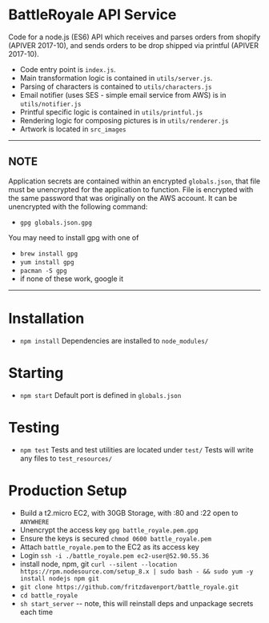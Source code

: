 # BattleRoyale API Service
Code for a node.js (ES6) API which receives and parses orders from shopify (APIVER 2017-10),
and sends orders to be drop shipped via printful (APIVER 2017-10).

- Code entry point is `index.js`.
- Main transformation logic is contained in `utils/server.js`.
- Parsing of characters is contained to `utils/characters.js`
- Email notifier (uses SES - simple email service from AWS) is in `utils/notifier.js`
- Printful specific logic is contained in `utils/printful.js`
- Rendering logic for composing pictures is in `utils/renderer.js`
- Artwork is located in `src_images`

----
## NOTE
Application secrets are contained within an encrypted `globals.json`, that file must be unencrypted for the application to function.
File is encrypted with the same password that was originally on the AWS account. It can be unencrypted with the following command:
- `gpg globals.json.gpg`

You may need to install gpg with one of
- `brew install gpg`
- `yum install gpg`
- `pacman -S gpg`
- if none of these work, google it
---- 
# Installation
- `npm install`
Dependencies are installed to `node_modules/`

# Starting
- `npm start`
Default port is defined in `globals.json`

# Testing
- `npm test` 
Tests and test utilities are located under `test/`
Tests will write any files to `test_resources/`

# Production Setup
- Build a t2.micro EC2, with 30GB Storage, with :80 and :22 open to `ANYWHERE`
- Unencrypt the access key `gpg battle_royale.pem.gpg`
- Ensure the keys is secured `chmod 0600 battle_royale.pem`
- Attach `battle_royale.pem` to the EC2 as its access key
- Login `ssh -i ./battle_royale.pem ec2-user@52.90.55.36`
- install node, npm, git `curl --silent --location https://rpm.nodesource.com/setup_8.x | sudo bash - && sudo yum -y install nodejs npm git`
- `git clone https://github.com/fritzdavenport/battle_royale.git`
- `cd battle_royale`
- `sh start_server` -- note, this will reinstall deps and unpackage secrets each time

